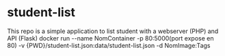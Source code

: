 # student-list 
This repo is a simple application to list student with a webserver (PHP) and API (Flask)
docker run --name NomContainer -p 80:5000(port expose en 80) -v {PWD}/student-list.json:data/student-list.json -d NomImage:Tags
